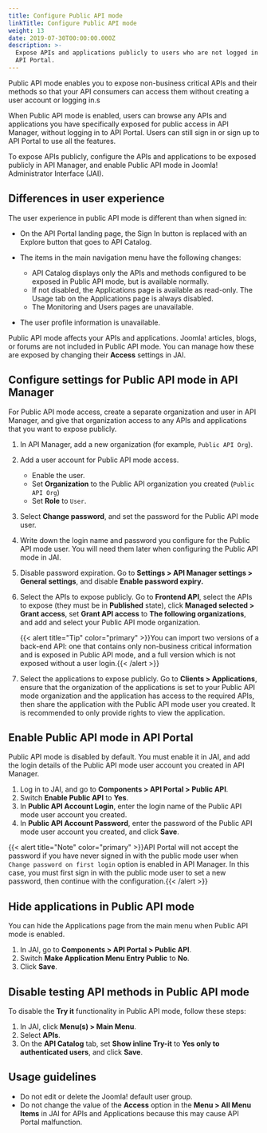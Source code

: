 ```yaml
---
title: Configure Public API mode
linkTitle: Configure Public API mode
weight: 13
date: 2019-07-30T00:00:00.000Z
description: >-
  Expose APIs and applications publicly to users who are not logged in to your
  API Portal.
---
```

Public API mode enables you to expose non-business critical APIs and their methods so that your API consumers can access them without creating a user account or logging in.s

When Public API mode is enabled, users can browse any APIs and applications you have specifically exposed for public access in API Manager, without logging in to API Portal. Users can still sign in or sign up to API Portal to use all the features.

To expose APIs publicly, configure the APIs and applications to be exposed publicly in API Manager, and enable Public API mode in Joomla! Administrator Interface (JAI).

## Differences in user experience

The user experience in public API mode is different than when signed in:

* On the API Portal landing page, the Sign In button is replaced with an Explore button that goes to API Catalog.
* The items in the main navigation menu have the following changes:

  * API Catalog displays only the APIs and methods configured to be exposed in Public API mode, but is available normally.
  * If not disabled, the Applications page is available as read-only. The Usage tab on the Applications page is always disabled.
  * The Monitoring and Users pages are unavailable.
* The user profile information is unavailable.

Public API mode affects your APIs and applications. Joomla! articles, blogs, or forums are not included in Public API mode. You can manage how these are exposed by changing their **Access** settings in JAI.

## Configure settings for Public API mode in API Manager

For Public API mode access, create a separate organization and user in API Manager, and give that organization access to any APIs and applications that you want to expose publicly.

1. In API Manager, add a new organization (for example, `Public API Org`).
2. Add a user account for Public API mode access.

   * Enable the user.
   * Set **Organization** to the Public API organization you created (`Public API Org`)
   * Set **Role** to `User`.
3. Select **Change password**, and set the password for the Public API mode user.
4. Write down the login name and password you configure for the Public API mode user. You will need them later when configuring the Public API mode in JAI.
5. Disable password expiration. Go to **Settings > API Manager settings > General settings**, and disable **Enable password expiry.**
6. Select the APIs to expose publicly. Go to **Frontend API**, select the APIs to expose (they must be in **Published** state), click **Managed selected > Grant access**, set **Grant API access** to **The following organizations**, and add and select your Public API mode organization.

   {{< alert title="Tip" color="primary" >}}You can import two versions of a back-end API: one that contains only non-business critical information and is exposed in Public API mode, and a full version which is not exposed without a user login.{{< /alert >}}
7. Select the applications to expose publicly. Go to **Clients > Applications**, ensure that the organization of the applications is set to your Public API mode organization and the application has access to the required APIs, then share the application with the Public API mode user you created. It is recommended to only provide rights to view the application.

## Enable Public API mode in API Portal

Public API mode is disabled by default. You must enable it in JAI, and add the login details of the Public API mode user account you created in API Manager.

1. Log in to JAI, and go to **Components > API Portal > Public API**.
2. Switch **Enable Public API** to **Yes**.
3. In **Public API Account Login**, enter the login name of the Public API mode user account you created.
4. In **Public API Account Password**, enter the password of the Public API mode user account you created, and click **Save**.

{{< alert title="Note" color="primary" >}}API Portal will not accept the password if you have never signed in with the public mode user when `Change password on first login` option is enabled in API Manager. In this case, you must first sign in with the public mode user to set a new password, then continue with the configuration.{{< /alert >}}

## Hide applications in Public API mode

You can hide the Applications page from the main menu when Public API mode is enabled.

1. In JAI, go to **Components > API Portal > Public API**.
2. Switch **Make Application Menu Entry Public** to **No**.
3. Click **Save**.

## Disable testing API methods in Public API mode

To disable the **Try it** functionality in Public API mode, follow these steps:

1. In JAI, click **Menu(s) > Main Menu**.
2. Select **APIs**.
3. On the **API Catalog** tab, set **Show inline Try-it** to **Yes only to authenticated users**, and click **Save**.

## Usage guidelines

* Do not edit or delete the Joomla! default user group.
* Do not change the value of the **Access** option in the **Menu > All Menu Items** in JAI for APIs and Applications because this may cause API Portal malfunction.